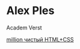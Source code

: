 # Alex Ples

Academ Verst

[million чистый HTML+CSS](https://alexples.github.io/million_html+css_clean/)
